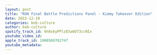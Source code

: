 ```yaml
---
layout: post
title: "ROH Final Battle Predictions Panel - Kimmy Takeover Edition"
date: 2022-12-10
categories: bob-culture
author: bob-culture
spotify_track_id: 6h8xbyPPlzE5a6O73ccNIx
youtube_video_id: 
apple_track_id: 1000589702747
youtube_metadata: 
---
```

